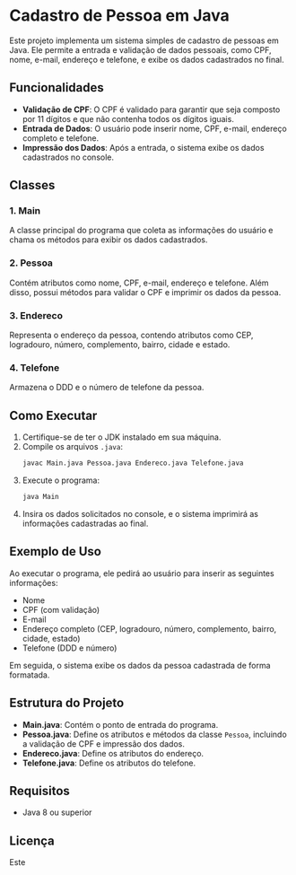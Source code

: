 # Cadastro de Pessoa em Java

Este projeto implementa um sistema simples de cadastro de pessoas em Java. Ele permite a entrada e validação de dados pessoais, como CPF, nome, e-mail, endereço e telefone, e exibe os dados cadastrados no final.

## Funcionalidades

- **Validação de CPF**: O CPF é validado para garantir que seja composto por 11 dígitos e que não contenha todos os dígitos iguais.
- **Entrada de Dados**: O usuário pode inserir nome, CPF, e-mail, endereço completo e telefone.
- **Impressão dos Dados**: Após a entrada, o sistema exibe os dados cadastrados no console.

## Classes

### 1. **Main**
A classe principal do programa que coleta as informações do usuário e chama os métodos para exibir os dados cadastrados.

### 2. **Pessoa**
Contém atributos como nome, CPF, e-mail, endereço e telefone. Além disso, possui métodos para validar o CPF e imprimir os dados da pessoa.

### 3. **Endereco**
Representa o endereço da pessoa, contendo atributos como CEP, logradouro, número, complemento, bairro, cidade e estado.

### 4. **Telefone**
Armazena o DDD e o número de telefone da pessoa.

## Como Executar

1. Certifique-se de ter o JDK instalado em sua máquina.
2. Compile os arquivos `.java`:
    ```bash
    javac Main.java Pessoa.java Endereco.java Telefone.java
    ```
3. Execute o programa:
    ```bash
    java Main
    ```
4. Insira os dados solicitados no console, e o sistema imprimirá as informações cadastradas ao final.

## Exemplo de Uso

Ao executar o programa, ele pedirá ao usuário para inserir as seguintes informações:
- Nome
- CPF (com validação)
- E-mail
- Endereço completo (CEP, logradouro, número, complemento, bairro, cidade, estado)
- Telefone (DDD e número)

Em seguida, o sistema exibe os dados da pessoa cadastrada de forma formatada.

## Estrutura do Projeto

- **Main.java**: Contém o ponto de entrada do programa.
- **Pessoa.java**: Define os atributos e métodos da classe `Pessoa`, incluindo a validação de CPF e impressão dos dados.
- **Endereco.java**: Define os atributos do endereço.
- **Telefone.java**: Define os atributos do telefone.

## Requisitos

- Java 8 ou superior

## Licença

Este
